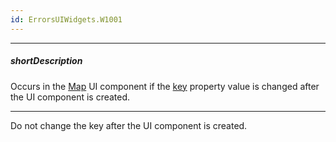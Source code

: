 ```yaml
---
id: ErrorsUIWidgets.W1001
---
```

---
##### shortDescription
Occurs in the [Map](/api-reference/10%20UI%20Widgets/dxMap '/Documentation/ApiReference/UI_Widgets/dxMap/') UI component if the [key](/api-reference/10%20UI%20Widgets/dxMap/1%20Configuration/key '/Documentation/ApiReference/UI_Widgets/dxMap/Configuration/key/') property value is changed after the UI component is created.

---
Do not change the key after the UI component is created.